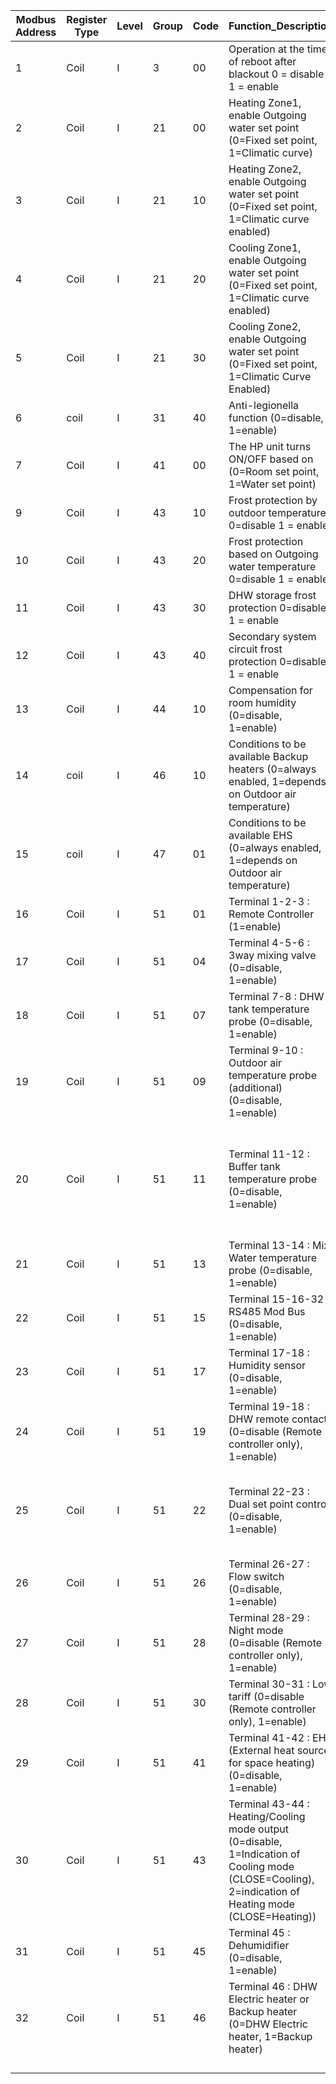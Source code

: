 |Modbus Address|Register Type|Level|Group|Code|Function_Description                                                                                                                                |Default|Min|Max|Unit|Read Value|Remarks                                                                                          |
|--------------|-------------|-----|-----|----|----------------------------------------------------------------------------------------------------------------------------------------------------|-------|---|---|----|----------|-------------------------------------------------------------------------------------------------|
|1             |Coil         |I    |3    |00  |Operation at the time of reboot after blackout 0 = disable 1 = enable                                                                               |1      |0  |1  |    |TRUE      |                                                                                                 |
|2             |Coil         |I    |21   |00  |Heating Zone1, enable Outgoing water set point (0=Fixed set point, 1=Climatic curve)                                                                |0      |0  |1  |-   |TRUE      |                                                                                                 |
|3             |Coil         |I    |21   |10  |Heating Zone2, enable Outgoing water set point (0=Fixed set point, 1=Climatic curve enabled)                                                        |0      |0  |1  |-   |FALSE     |                                                                                                 |
|4             |Coil         |I    |21   |20  |Cooling Zone1, enable Outgoing water set point (0=Fixed set point, 1=Climatic curve enabled)                                                        |0      |0  |1  |-   |FALSE     |                                                                                                 |
|5             |Coil         |I    |21   |30  |Cooling Zone2, enable Outgoing water set point (0=Fixed set point, 1=Climatic Curve Enabled)                                                        |0      |0  |1  |-   |FALSE     |                                                                                                 |
|6             |coil         |I    |31   |40  |Anti-legionella function (0=disable, 1=enable)                                                                                                      |0      |0  |1  |-   |TRUE      |                                                                                                 |
|7             |Coil         |I    |41   |00  |The HP unit turns ON/OFF based on (0=Room set point, 1=Water set point)                                                                             |1      |0  |1  |-   |TRUE      |                                                                                                 |
|9             |Coil         |I    |43   |10  |Frost protection by outdoor temperature 0=disable 1 = enable                                                                                        |       |   |   |    |FALSE     |                                                                                                 |
|10            |Coil         |I    |43   |20  |Frost protection based on Outgoing water temperature 0=disable 1 = enable                                                                           |       |   |   |    |FALSE     |                                                                                                 |
|11            |Coil         |I    |43   |30  |DHW storage frost protection 0=disable 1 = enable                                                                                                   |       |   |   |    |FALSE     |                                                                                                 |
|12            |Coil         |I    |43   |40  |Secondary system circuit frost protection 0=disable 1 = enable                                                                                      |       |   |   |    |FALSE     |                                                                                                 |
|13            |Coil         |I    |44   |10  |Compensation for room humidity (0=disable, 1=enable)                                                                                                |1      |0  |1  |-   |TRUE      |                                                                                                 |
|14            |coil         |I    |46   |10  |Conditions to be available Backup heaters (0=always enabled, 1=depends on Outdoor air temperature)                                                  |1      |0  |1  |-   |FALSE     |                                                                                                 |
|15            |coil         |I    |47   |01  |Conditions to be available EHS (0=always enabled, 1=depends on Outdoor air temperature)                                                             |1      |0  |1  |-   |FALSE     |                                                                                                 |
|16            |Coil         |I    |51   |01  |Terminal 1-2-3 : Remote Controller (1=enable)                                                                                                       |1      |1  |1  |-   |TRUE      |                                                                                                 |
|17            |Coil         |I    |51   |04  |Terminal 4-5-6 : 3way mixing valve (0=disable, 1=enable)                                                                                            |0      |0  |1  |-   |TRUE      |                                                                                                 |
|18            |Coil         |I    |51   |07  |Terminal 7-8 : DHW tank temperature probe (0=disable, 1=enable)                                                                                     |0      |0  |1  |-   |TRUE      |                                                                                                 |
|19            |Coil         |I    |51   |09  |Terminal 9-10 : Outdoor air temperature probe (additional) (0=disable, 1=enable)                                                                    |0      |0  |1  |-   |FALSE     |                                                                                                 |
|20            |Coil         |I    |51   |11  |Terminal 11-12 : Buffer tank temperature probe (0=disable, 1=enable)                                                                                |0      |0  |1  |-   |TRUE      |To be set to the following combinations Par5111=0 > Par4200=0 or 2 Par5111=1 > Par4200=0 or1 or 2|
|21            |Coil         |I    |51   |13  |Terminal 13-14 : Mix Water temperature probe (0=disable, 1=enable)                                                                                  |0      |0  |1  |-   |FALSE     |                                                                                                 |
|22            |Coil         |I    |51   |15  |Terminal 15-16-32 : RS485 Mod Bus (0=disable, 1=enable)                                                                                             |1      |0  |1  |-   |FALSE     |                                                                                                 |
|23            |Coil         |I    |51   |17  |Terminal 17-18 : Humidity sensor (0=disable, 1=enable)                                                                                              |0      |0  |1  |-   |FALSE     |                                                                                                 |
|24            |Coil         |I    |51   |19  |Terminal 19-18 : DHW remote contact (0=disable (Remote controller only), 1=enable)                                                                  |0      |0  |1  |-   |TRUE      |                                                                                                 |
|25            |Coil         |I    |51   |22  |Terminal 22-23 : Dual set point control (0=disable, 1=enable)                                                                                       |1      |0  |1  |-   |FALSE     |ON/OFF by Remote controller 0=enable 1=ON/disable OFF/enable 2=enable                            |
|26            |Coil         |I    |51   |26  |Terminal 26-27 : Flow switch (0=disable, 1=enable)                                                                                                  |1      |0  |1  |-   |TRUE      |                                                                                                 |
|27            |Coil         |I    |51   |28  |Terminal 28-29 : Night mode (0=disable (Remote controller only), 1=enable)                                                                          |0      |0  |1  |-   |TRUE      |Par5128 and Par5130 are synchronized in same value                                               |
|28            |Coil         |I    |51   |30  |Terminal 30-31 : Low tariff (0=disable (Remote controller only), 1=enable)                                                                          |0      |0  |1  |-   |TRUE      |                                                                                                 |
|29            |Coil         |I    |51   |41  |Terminal 41-42 : EHS (External heat source for space heating) (0=disable, 1=enable)                                                                 |0      |0  |1  |-   |TRUE      |                                                                                                 |
|30            |Coil         |I    |51   |43  |Terminal 43-44 : Heating/Cooling mode output (0=disable, 1=Indication of Cooling mode (CLOSE=Cooling), 2=indication of Heating mode (CLOSE=Heating))|0      |0  |2  |-   |TRUE      |                                                                                                 |
|31            |Coil         |I    |51   |45  |Terminal 45 : Dehumidifier (0=disable, 1=enable)                                                                                                    |0      |0  |1  |-   |FALSE     |                                                                                                 |
|32            |Coil         |I    |51   |46  |Terminal 46 : DHW Electric heater or Backup heater (0=DHW Electric heater, 1=Backup heater)                                                         |0      |0  |1  |-   |FALSE     |                                                                                                 |
|              |             |     |     |    |                                                                                                                                                    |       |   |   |    |          |                                                                                                 |
|              |             |     |     |    |                                                                                                                                                    |       |   |   |    |          |                                                                                                 |
|              |             |     |     |    |                                                                                                                                                    |       |   |   |    |          |                                                                                                 |
|              |             |     |     |    |                                                                                                                                                    |       |   |   |    |          |                                                                                                 |
